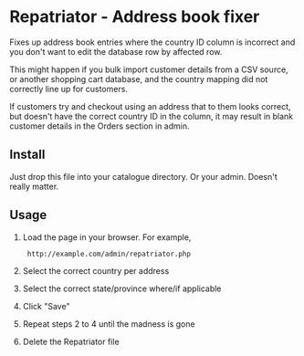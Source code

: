 # Repatriator - Address book fixer

Fixes up address book entries where the country ID column is incorrect and 
you don't want to edit the database row by affected row.

This might happen if you bulk import customer details from a CSV source, 
or another shopping cart database, and the country mapping did not correctly 
line up for customers.

If customers try and checkout using an address that to them looks correct, 
but doesn't have the correct country ID in the column, it may result in 
blank customer details in the Orders section in admin.


## Install

Just drop this file into your catalogue directory. Or your admin. 
Doesn't really matter.

    
## Usage

1. Load the page in your browser. For example,

        http://example.com/admin/repatriator.php

2. Select the correct country per address
3. Select the correct state/province where/if applicable
4. Click "Save"
5. Repeat steps 2 to 4 until the madness is gone
6. Delete the Repatriator file

